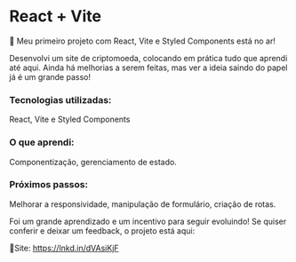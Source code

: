 # React + Vite

🚀 Meu primeiro projeto com React, Vite e Styled Components está no ar!

Desenvolvi um site de criptomoeda, colocando em prática tudo que aprendi até aqui. Ainda há melhorias a serem feitas, mas ver a ideia saindo do papel já é um grande passo!

### Tecnologias utilizadas: 
React, Vite e Styled Components
### O que aprendi: 
Componentização, gerenciamento de estado.
### Próximos passos: 
Melhorar a responsividade, manipulação de formulário, criação de rotas.

Foi um grande aprendizado e um incentivo para seguir evoluindo! Se quiser conferir e deixar um feedback, o projeto está aqui:

🔗Site: https://lnkd.in/dVAsiKjF
